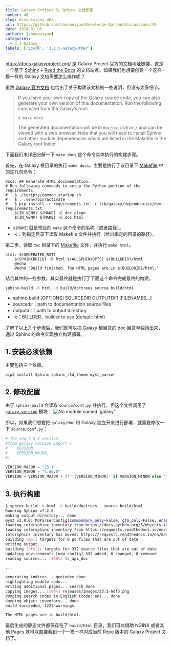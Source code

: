 ```yaml
---
title: Galaxy Project 的 Sphinx 文档部署
number: 46
slug: discussions-46/
url: https://github.com/shenweiyan/Knowledge-Garden/discussions/46
date: 2024-01-05
authors: [shenweiyan]
categories: 
  - 3.1-Galaxy
labels: ['公众号', '3.1.x-GalaxyOther']
---
```


<https://docs.galaxyproject.org/> 是 Galaxy Project 官方的文档地址链接，这是一个基于 [Sphinx](https://www.sphinx-doc.org/) + [Read the Docs](https://readthedocs.org/) 的文档站点。如果我们也想要创建一个这样一模一样的 Galaxy 文档需要怎么操作呢？

<!-- more -->

虽然 [Galaxy 官方文档](https://docs.galaxyproject.org/en/master/#building-this-documentation) 也给出了关于构建该文档的一些说明，但没有太多细节。

> If you have your own copy of the Galaxy source code, you can also generate your own version of this documentation. Run the following command from the Galaxy’s root:
> ```
> $ make docs
> ```
> The generated documentation will be in `doc/build/html/` and can be viewed with a web browser. Note that you will need to install Sphinx and other module dependencies which are listed in the Makefile in the Galaxy root folder.

下面我们来详细分解一下 `make docs` 这个命令具体执行的构建步骤。

首先，在 Galaxy 根目录的执行 `make docs`，主要是执行了该目录下 [Makefile](https://github.com/galaxyproject/galaxy/blob/dev/Makefile) 中的这几句命令：
```
docs: ## Generate HTML documentation.
# Run following commands to setup the Python portion of the requirements:
#   $ ./scripts/common_startup.sh
#   $ . .venv/bin/activate
#   $ pip install -r requirements.txt -r lib/galaxy/dependencies/dev-requirements.txt
	$(IN_VENV) $(MAKE) -C doc clean
	$(IN_VENV) $(MAKE) -C doc html
```
- `$(MAKE)`就是预设的 `make` 这个命令的名称（或者路径）。    
- `-C`：到指定目录下读取 Makefile 文件并执行（给出指定的目录的路径）。     

第二步，读取 `doc` 目录下的 [Makefile](https://github.com/galaxyproject/galaxy/blob/dev/doc/Makefile) 文件，并执行 `make html`。
```
html: $(GENERATED_RST)
	$(SPHINXBUILD) -b html $(ALLSPHINXOPTS) $(BUILDDIR)/html
	@echo
	@echo "Build finished. The HTML pages are in $(BUILDDIR)/html."
```

结合其中的一些参数，其实最终就是执行了下面这个命令完成最终的构建。
```bash
sphinx-build -b html -d build/doctrees source build/html
```

- sphinx-build [OPTIONS] SOURCEDIR OUTPUTDIR [FILENAMES...]
- sourcedir：path to documentation source files
- outputdir：path to output directory
- `-b`：BUILDER，builder to use (default: html)

了解了以上几个步骤后，我们就可以把 Galaxy 根目录的 doc 目录单独拎出来，通过 Sphinx 的命令实现独立构建部署。

## 1. 安装必须依赖

主要包括三个依赖。
```
pip3 install Sphinx sphinx_rtd_theme myst_parser
```

## 2. 修改配置

由于 `sphinx-build` 会读取 `source/conf.py` 并执行，但这个文件调用了 [`galaxy.version`](https://github.com/galaxyproject/galaxy/blob/dev/lib/galaxy/version.py) 模块：
![No module named 'galaxy'](https://shub.weiyan.tech/kgarden/2024/01/no-galaxy-version.png)

所以，如果我们想要把 `galaxy/doc` 和 Galaxy 独立开来进行部署，就需要修改一下 `source/conf.py`：
```python
# The short X.Y version.
#from galaxy.version import (
#    VERSION,
#    VERSION_MAJOR,
#)

VERSION_MAJOR = "23.1"
VERSION_MINOR = "5.dev0"
VERSION = VERSION_MAJOR + (f".{VERSION_MINOR}" if VERSION_MINOR else "")
```

## 3. 执行构建
```bash
$ sphinx-build -b html -d build/doctrees   source build/html
Running Sphinx v7.2.6
making output directory... done
myst v2.0.0: MdParserConfig(commonmark_only=False, gfm_only=False, enable_extensions={'deflist', 'attrs_block', 'substitution'}, disable_syntax=[], all_links_external=False, url_schemes=('http', 'https', 'mailto', 'ftp'), ref_domains=None, fence_as_directive=set(), number_code_blocks=[], title_to_header=False, heading_anchors=5, heading_slug_func=<function make_id at 0x7f46201a6a60>, html_meta={}, footnote_transition=True, words_per_minute=200, substitutions={}, linkify_fuzzy_links=True, dmath_allow_labels=True, dmath_allow_space=True, dmath_allow_digits=True, dmath_double_inline=False, update_mathjax=True, mathjax_classes='tex2jax_process|mathjax_process|math|output_area', enable_checkboxes=False, suppress_warnings=[], highlight_code_blocks=True)
loading intersphinx inventory from https://docs.python.org/3/objects.inv...
loading intersphinx inventory from https://requests.readthedocs.io/en/master/objects.inv...
intersphinx inventory has moved: https://requests.readthedocs.io/en/master/objects.inv -> https://requests.readthedocs.io/en/latest/objects.inv
building [mo]: targets for 0 po files that are out of date
writing output... 
building [html]: targets for 332 source files that are out of date
updating environment: [new config] 332 added, 0 changed, 0 removed
reading sources... [100%] ts_api_doc

...

generating indices... genindex done
highlighting module code... 
writing additional pages... search done
copying images... [100%] releases/images/23.1-hdf5.png
dumping search index in English (code: en)... done
dumping object inventory... done
build succeeded, 1223 warnings.

The HTML pages are in build/html.
```

最后生成的静态文件都保存在了 `build/html` 目录，我们可以借助 NGINX 或者其他 Pages 就可以直接看到一个一模一样对应当前 Repo 版本的 Galaxy Project 文档了。

<script src="https://giscus.app/client.js"
	data-repo="shenweiyan/Knowledge-Garden"
	data-repo-id="R_kgDOKgxWlg"
	data-mapping="number"
	data-term="46"
	data-reactions-enabled="1"
	data-emit-metadata="0"
	data-input-position="bottom"
	data-theme="light"
	data-lang="zh-CN"
	crossorigin="anonymous"
	async>
</script>
